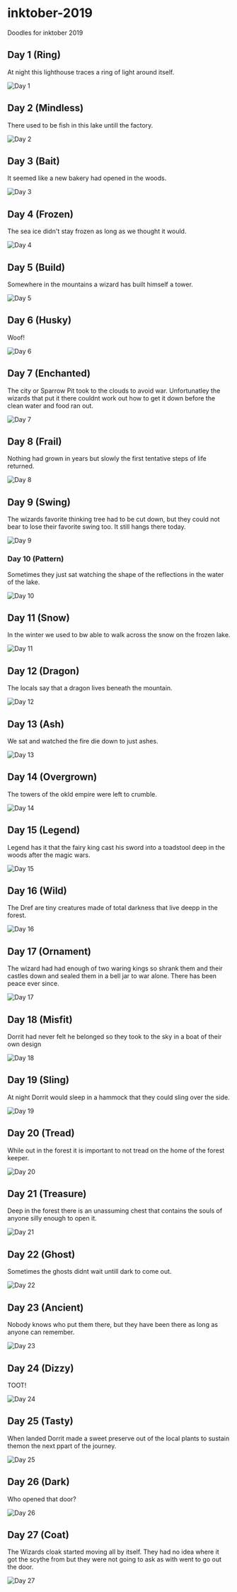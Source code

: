 # inktober-2019
Doodles for inktober 2019

## Day 1 (Ring)

At night this lighthouse traces a ring of light around itself.

![Day 1](day-1.jpg)

## Day 2 (Mindless)

There used to be fish in this lake untill the factory.

![Day 2](day-2.jpg)

## Day 3 (Bait)

It seemed like a new bakery had opened in the woods.

![Day 3](day-3.jpg)

## Day 4 (Frozen)

The sea ice didn't stay frozen as long as we thought it would.

![Day 4](day-4.jpg)

## Day 5 (Build)

Somewhere in the mountains a wizard has built himself a tower.

![Day 5](day-5.jpg)

## Day 6 (Husky)

Woof!

![Day 6](day-6.jpg)

## Day 7 (Enchanted)

The city or Sparrow Pit took to the clouds to avoid war. Unfortunatley the wizards that put it there couldnt work out how to get it down before the clean water and food ran out.

![Day 7](day-7.jpg)

## Day 8 (Frail)

Nothing had grown in years but slowly the first tentative steps of life returned.

![Day 8](day-8.jpg)

## Day 9 (Swing)

The wizards favorite thinking tree had to be cut down, but they could not bear to lose their favorite swing too. It still hangs there today.

![Day 9](day-9.jpg)

### Day 10 (Pattern)

Sometimes they just sat watching the shape of the reflections in the water of the lake.

![Day 10](day-10.jpg)


## Day 11 (Snow)

In the winter we used to bw able to walk across the snow on the frozen lake.

![Day 11](day-11.jpg)

## Day 12 (Dragon)

The locals say that a dragon lives beneath the mountain.

![Day 12](day-12.jpg)

## Day 13 (Ash)

We sat and watched the fire die down to just ashes.

![Day 13](day-13.jpg)


## Day 14 (Overgrown)

The towers of the okld empire were left to crumble.

![Day 14](day-14.jpg)

## Day 15 (Legend)

Legend has it that the fairy king cast his sword into a toadstool deep in the woods after the magic wars.

![Day 15](day-15.jpg)

## Day 16 (Wild)

The Dref are tiny creatures made of total darkness that live deepp in the forest.

![Day 16](day-16.jpg)

## Day 17 (Ornament)

The wizard had had enough of two waring kings so shrank them and their castles down and sealed them in a bell jar to war alone. There has been peace ever since.

![Day 17](day-17.jpg)

## Day 18 (Misfit)

Dorrit had never felt he belonged so they took to the sky in a boat of their own design

![Day 18](day-18.jpg)

## Day 19 (Sling)

At night Dorrit would sleep in a hammock that they could sling over the side.

![Day 19](day-19.jpg)

## Day 20 (Tread)

While out in the forest it is important to not tread on the home of the forest keeper.

![Day 20](day-20.jpg)

## Day 21 (Treasure)

Deep in the forest there is an unassuming chest that contains the souls of anyone silly enough to open it.

![Day 21](day-21.jpg)

## Day 22 (Ghost)

Sometimes the ghosts didnt wait untill dark to come out.

![Day 22](day-22.jpg)

## Day 23 (Ancient)

Nobody knows who put them there, but they have been there as long as anyone can remember.

![Day 23](day-23.jpg)

## Day 24 (Dizzy)

TOOT!

![Day 24](day-24.jpg)

## Day 25 (Tasty)

When landed Dorrit made a sweet preserve out of the local plants to sustain themon the next ppart of the journey.

![Day 25](day-25.jpg)

## Day 26 (Dark)

Who opened that door?

![Day 26](day-26.jpg)

## Day 27 (Coat)

The Wizards cloak started moving all by itself. They had no idea where it got the scythe from but they were not going to ask as with went to go out the door.

![Day 27](day-27.jpg)